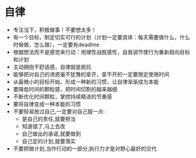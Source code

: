 # 自律
- 专注当下，积极做事！不要想太多！
- 有一个目标，制定切实可行的计划（计划一定要具体：每天需要做什么，什么时候做，怎么做），一定要有deadline
- 根据想法而不是感觉来行动：用理性战胜感性，自我调节使行为重新趋向目标和计划
- 主动拥抱不舒适感，自律就是抵抗
- 能够把对自己的诱惑毫不犹豫的拿开，拿不开的一定要限定使用时间
- 从最微小的目标开始，形成一种新的习惯，让自律渐渐成为本能
- 要降低时间的颗粒感，把时间切割的越来越细
- 不断优化时间颗粒，掌控持续精进的节奏感
- 要将自律变成一种本能的习惯
- 不要轻易放过自己,一定要对自己狠一点:
  - 是自己的责任,就要担当
  - 知道错了,马上去改
  - 自己做出的承诺,就要做到
  - 自己定的计划,就要落实
- 不要把做计划,当作行动的一部分,执行力才是对野心最好的交代
	

